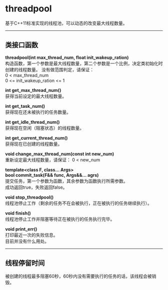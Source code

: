 # threadpool  
基于C++11标准实现的线程池，可以动态的改变最大线程数量。  
***  
## 类接口函数  
**threadpool(int max_thread_num, float init_wakeup_ration)**  
构造函数，第一个参数是最大线程数量，第二个参数是一个比例，决定类初始化时创建的线程数量。 
没有做范围判定，请保证：  
0 < max_thread_num  
0 <= init_wakeup_ration <= 1  
  
**int get_max_thread_num()**  
获得当前设定的最大线程数量。  
  
**int get_task_num()**  
获得现在还未被执行的任务数量。  
  
**int get_idle_thread_num()**  
获得现在空闲（阻塞状态）的线程数量。  
  
**int get_current_thread_num()**  
获得现在已创建的线程数量。  
  
**void change_max_thread_num(const int new_num)**  
重新设定最大线程数量，请保证：
0 < new_num  
  
**template<class F, class... Args>**  
**bool commit_task(F&& func, Args&&... agrs)**  
提交任务，第一个参数为函数，其余参数为函数执行所需参数。  
成功返回true，失败返回false。  

**void stop_threadpool()**  
线程池停止工作（剩余的任务不在会被执行，正在被执行的任务继续执行）。  

**void finish()**  
线程池停止工作并阻塞等待正在被执行的任务执行完毕。  

**void print_err()**  
打印最近一次的失败信息。  
目前并没有什么用处。  
***   
## 线程停留时间  
被创建的线程最多阻塞60秒，60秒内没有需要执行的任务的话，该线程会被销毁。  
